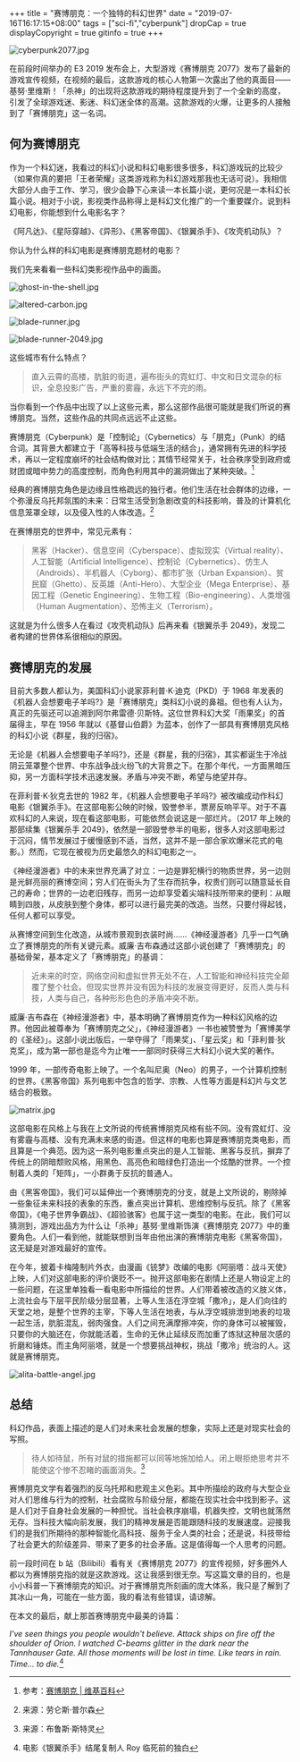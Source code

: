+++
title = "赛博朋克：一个独特的科幻世界"
date = "2019-07-16T16:17:15+08:00"
tags = ["sci-fi","cyberpunk"]
dropCap = true
displayCopyright = true
gitinfo = true
+++

![cyberpunk2077.jpg](/images/cyberpunk2077.jpg "游戏《赛博朋克 2077》 基努·里维斯")

在前段时间举办的 E3 2019 发布会上，大型游戏《赛博朋克 2077》发布了最新的游戏宣传视频，在视频的最后，这款游戏的核心人物第一次露出了他的真面目——基努·里维斯！「杀神」的出现将这款游戏的期待程度提升到了一个全新的高度，引发了全球游戏迷、影迷、科幻迷全体的高潮。这款游戏的火爆，让更多的人接触到了「赛博朋克」这一名词。

## 何为赛博朋克

作为一个科幻迷，我看过的科幻小说和科幻电影很多很多，科幻游戏玩的比较少（如果你真的要把「王者荣耀」这类游戏称为科幻游戏那我也无话可说）。我相信大部分人由于工作、学习，很少会静下心来读一本长篇小说，更何况是一本科幻长篇小说。相对于小说，影视类作品称得上是科幻文化推广的一个重要媒介。说到科幻电影，你能想到什么电影名字？

《阿凡达》、《星际穿越》、《异形》、《黑客帝国》、《银翼杀手》、《攻壳机动队》？

你认为什么样的科幻电影是赛博朋克题材的电影？

我们先来看看一些科幻类影视作品中的画面。

![ghost-in-the-shell.jpg](/images/ghost-in-the-shell.jpg "电影《攻壳机动队》")

![altered-carbon.jpg](/images/altered-carbon.jpg "美剧《副本》")

![blade-runner.jpg](/images/blade-runner.jpg "电影《银翼杀手》")

![blade-runner-2049.jpg](/images/blade-runner-2049.jpg "电影《银翼杀手 2049》")

这些城市有什么特点？

> 直入云霄的高楼，肮脏的街道，遍布街头的霓虹灯、中文和日文混杂的标识，全息投影广告，严重的雾霾，永远下不完的雨。

当你看到一个作品中出现了以上这些元素，那么这部作品很可能就是我们所说的赛博朋克。当然，这些作品的共同点远远不止这些。

赛博朋克（Cyberpunk）是「控制论」（Cybernetics）与「朋克」（Punk）的结合词。其背景大都建立于「高等科技与低端生活的结合」，通常拥有先进的科学技术，再以一定程度崩坏的社会结构做对比；其情节经常关于，社会秩序受到政府或财团或暗中势力的高度控制，而角色利用其中的漏洞做出了某种突破。[^1]

经典的赛博朋克角色是边缘且性格疏远的独行者。他们生活在社会群体的边缘，一个弥漫反乌托邦氛围的未来：日常生活受到急剧改变的科技影响，普及的计算机化信息笼罩全球，以及侵入性的人体改造。[^2]

在赛博朋克的世界中，常见元素有：

> 黑客（Hacker）、信息空间（Cyberspace）、虚拟现实（Virtual reality）、人工智能（Artificial Intelligence）、控制论（Cybernetics）、仿生人（Androids）、半机器人（Cyborg）、都市扩张（Urban Expansion）、贫民窟（Ghetto）、反英雄（Anti-Hero）、大型企业（Mega Enterprise）、基因工程（Genetic Engineering）、生物工程（Bio-engineering）、人类增强（Human Augmentation）、恐怖主义（Terrorism）。

这就是为什么很多人在看过《攻壳机动队》后再来看《银翼杀手 2049》，发现二者构建的世界体系很相似的原因。

## 赛博朋克的发展

目前大多数人都认为，美国科幻小说家菲利普·K·迪克（PKD）于 1968 年发表的《机器人会想要电子羊吗?》是「赛博朋克」类科幻小说的鼻祖。但也有人认为，真正的先驱还可以追溯到阿尔弗雷德·贝斯特。这位世界科幻大奖「雨果奖」的首届得主，早在 1956 年就以《基督山伯爵》为蓝本，创作了一部具有赛博朋克风格的科幻小说《群星，我的归宿》。

无论是《机器人会想要电子羊吗?》，还是《群星，我的归宿》，其实都诞生于冷战阴云笼罩整个世界、中东战争战火纷飞的大背景之下。在那个年代，一方面黑暗压抑，另一方面科学技术迅速发展。矛盾与冲突不断，希望与绝望并存。

在菲利普·K·狄克去世的 1982 年，《机器人会想要电子羊吗?》被改编成动作科幻电影《银翼杀手》。在这部电影公映的时候，毁誉参半，票房反响平平。对于不喜欢科幻的人来说，现在看这部电影，可能依然会说这是一部烂片。（2017 年上映的那部续集《银翼杀手 2049》，依然是一部毁誉参半的电影，很多人对这部电影过于沉闷，情节发展过于缓慢感到不适，当然，这并不是一部合家欢爆米花式的电影。）然而，它现在被视为历史最悠久的科幻电影之一。

《神经漫游者》中的未来世界充满了对立：一边是罪犯横行的物质世界，另一边则是光鲜亮丽的赛博空间；穷人们在街头为了生存而抗争，权贵们则可以随意延长自己的寿命；世界的一边老旧残存，而另一边却享受着尖端科技所带来的便利：从眼睛到四肢，从皮肤到整个身体，都可以进行最完美的改造。当然，只要付得起钱，任何人都可以享受。

从赛博空间到生化改造，从城市景观到衣装时尚……《神经漫游者》几乎一口气确立了赛博朋克的所有关键元素。威廉·吉布森通过这部小说创建了「赛博朋克」的基础骨架，基本定义了「赛博朋克」的基调：

> 近未来的时空，网络空间和虚拟世界无处不在，人工智能和神经科技完全颠覆了整个社会。但现实世界并没有因为科技的发展变得更好，反而人类与科技，人类与自己，各种形形色色的矛盾冲突不断。

威廉·吉布森在《神经漫游者》中，基本明确了赛博朋克作为一种科幻风格的边界。他因此被尊奉为「赛博朋克之父」，《神经漫游者》一书也被赞誉为「赛博美学的《圣经》」。这部小说出版后，一举夺得了「雨果奖」、「星云奖」和「菲利普·狄克奖」，成为第一部也是迄今为止唯一一部同时获得三大科幻小说大奖的著作。

1999 年，一部传奇电影上映了。一个名叫尼奥（Neo）的男子，一个计算机控制的世界。《黑客帝国》系列电影中包含的哲学、宗教、人性等方面是科幻片与文艺结合的极致。

![matrix.jpg](/images/matrix.jpg "电影《黑客帝国》")

这部电影在风格上与我在上文所说的传统赛博朋克风格有些不同。没有霓虹灯、没有雾霾与高楼、没有充满未来感的街道。但这样的电影也算是赛博朋克类电影，而且算是一个典范。因为这一系列电影重点突出的是人工智能、黑客与反抗，摒弃了传统上的阴暗颓败风格，用黑色、高亮色和暗绿色打造出一个炫酷的世界。一个控制着人类的「矩阵」，一小群勇于反抗的普通人。

由《黑客帝国》，我们可以延伸出一个赛博朋克的分支，就是上文所说的，剔除掉一些象征未来科技的表象的东西，重点突出计算机、思维控制与反抗。除了《黑客帝国》，《电子世界争霸战》、《超验骇客》也属于这一类型的电影。在此，我们可以猜测到，游戏出品方为什么让「杀神」基努·里维斯饰演《赛博朋克 2077》中的重要角色。人们一看到他，就能联想到当年由他出演的赛博朋克电影《黑客帝国》，这无疑是对游戏最好的宣传。

在今年，披着卡梅隆制片外衣，由漫画《铳梦》改编的电影《阿丽塔：战斗天使》上映，人们对这部电影的评价褒贬不一。抛开这部电影在剧情上还是人物设定上的一些问题，在这里单独看一看电影中所描绘的世界。人们带着被改造的义肢义体，上流社会与下层平民阶级分层显著，上等人生活在浮空城「撒冷」，是人们向往的天堂之地，是整个世界的主宰，下等人生活在地表，与从浮空城排泄到地表的垃圾一起生活，肮脏混乱，弱肉强食。人们之间充满摩擦冲突，你的身体可以被摧毁，只要你的大脑还在，你就能活着，生命的无休止延续反而加重了炼狱这种层次感的折磨和锤炼。而主角阿丽塔，就是一个想要挑战神权，挑战「撒冷」统治的人。这就是赛博朋克。

![alita-battle-angel.jpg](/images/alita-battle-angel.jpg "电影《阿丽塔：战斗天使》")

## 总结

科幻作品，表面上描述的是人们对未来社会发展的想象，实际上还是对现实社会的写照。

> 待人如待鼠，所有对鼠的措施都可以同等地施加给人。闭上眼拒绝思考并不能使这个惨不忍睹的画面消失。[^3]

赛博朋克文学有着强烈的反乌托邦和悲观主义色彩。其中所描绘的政府与大型企业对人们思维与行为的控制，社会腐败与阶级分层，都能在现实社会中找到影子。这是人们对于自身社会发展的一种担忧。当社会秩序崩塌，机器失控，文明也就荡然无存。当科技大幅向前发展，我们的精神发展是否能跟随科技的发展速度。迎接我们的是我们所期待的那种智能化高科技、服务于全人类的社会；还是说，科技带给了社会更大的阶级差异、带来了更多的社会矛盾。这是值得每一个人思考的问题。

前一段时间在 b 站（Bilibili）看有关《赛博朋克 2077》的宣传视频，好多圈外人都以为赛博朋克指的就是这款游戏。这让我感到很无奈。写这篇文章的目的，也是小小科普一下赛博朋克的知识。对于赛博朋克所刻画的庞大体系，我只是了解到了其冰山一角，可能在一些方面，我的看法有些错误，请谅解。

在本文的最后，献上那首赛博朋克中最美的诗篇：

*I've seen things you people wouldn't believe. Attack ships on fire off the shoulder of Orion. I watched C-beams glitter in the dark near the Tannhauser Gate. All those moments will be lost in time. Like tears in rain. Time... to die.*[^4]

[^1]: 参考：[赛博朋克 | 维基百科](https://zh.wikipedia.org/wiki/赛博朋克)
[^2]: 来源：劳仑斯·普尔森
[^3]: 来源：布鲁斯·斯特灵
[^4]: 电影《银翼杀手》结尾复制人 Roy 临死前的独白